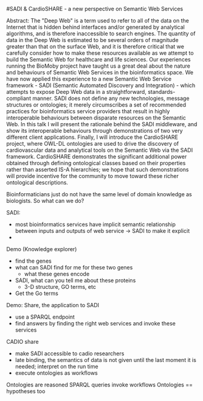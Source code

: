 #SADI & CardioSHARE - a new perspective on Semantic Web Services

Abstract: The "Deep Web" is a term used to refer to all of the data on the Internet
that is hidden behind interfaces and/or generated by analytical
algorithms, and is therefore inaccessible to search engines. The quantity
of data in the Deep Web is estimated to be several orders of magnitude
greater than that on the surface Web, and it is therefore critical that we
carefully consider how to make these resources available as we attempt to
build the Semantic Web for healthcare and life sciences. Our experiences
running the BioMoby project have taught us a great deal about the nature
and behaviours of Semantic Web Services in the bioinformatics space. We
have now applied this experience to a new Semantic Web Service framework -
SADI (Semantic Automated Discovery and Integration) - which attempts to
expose Deep Web data in a straightforward, standards-compliant manner.
SADI does not define any new technologies, message structures or
ontologies; it merely circumscribes a set of recommended practices for
bioinformatics service providers that result in highly interoperable
behaviours between disparate resources on the Semantic Web. In this talk
I will present the rationale behind the SADI middleware, and show its
interoperable behaviours through demonstrations of two very different
client applications. Finally, I will introduce the CardioSHARE project,
where OWL-DL ontologies are used to drive the discovery of cardiovascular
data and analytical tools on the Semantic Web via the SADI framework.
CardioSHARE demonstrates the significant additional power obtained through
defining ontological classes based on their properties rather than
asserted IS-A hierarchies; we hope that such demonstrations will provide
incentive for the community to move toward these richer ontological
descriptions.

Bioinformaticians just do not have the same level of domain knowledge as biologists. So what can we do?

SADI:
  * most bioinformatics services have implicit semantic relationship between inputs and outputs of web service -> SADI to make it explicit
  * 

Demo (Knowledge explorer)
  * find the genes
  * what can SADI find for me for these two genes
    * what these genes encode
  * SADI, what can you tell me about these proteins
    * 3-D structure, GO terms, etc
  * Get the Go terms

Demo: Share, the application to SADI
  * use a SPARQL endpoint
  * find answers by finding the right web services and invoke these services

CADIO share
  * make SADI accessible to cadio researchers
  * late binding, the semantics of data is not given until the last moment it is needed; interpret on the run time
  * execute ontologies as workflows

Ontologies are reasoned
SPARQL queries invoke workflows
Ontologies == hypotheses too


